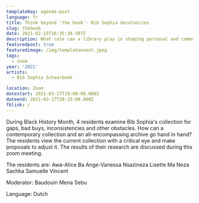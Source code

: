 ```yaml
---
templateKey: agenda-post
language: fr
title: Think beyond 'the book'- Bib Sophia decolonizes
slug: thebook
date: 2021-02-15T16:35:39.507Z
description: What role can a library play in shaping personal and community identity? How can we give a place to the social life and shared memories of Black communities in Belgium? What about self-published works? Our mission is to actively collect and offer materials from black writers, filmmakers and cultural players.
featuredpost: true
featuredimage: /img/templateevent.jpeg
tags:
  - zoom
year: '2021'
artists:
  - Bib Sophia Schaarbeek

location: Zoom
datestart: 2021-03-17T19:00:00.000Z
dateend: 2021-03-17T20:15:00.000Z
fblink: /
---
```




During Black History Month, 4 residents examine Bib Sophia's collection for gaps, bad buys, inconsistencies and other obstacles. How can a contemporary collection and an all-encompassing archive go hand in hand? The residents view the current collection with a critical eye and make proposals to adjust it. The results of their research are discussed during this zoom meeting.

The residents are:
Awa-Alice Ba
Ange-Vanessa Nsazineza
Lisette Ma Neza
Sachka Samuelle Vincent

Moderator: Baudouin Mena Sebu


Language: Dutch
